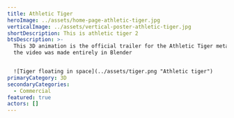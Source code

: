 ```yaml
---
title: Athletic Tiger
heroImage: ../assets/home-page-athletic-tiger.jpg
verticalImage: ../assets/vertical-poster-athletic-tiger.jpg
shortDescription: This is athletic tiger 2
btsDescription: >-
  This 3D animation is the official trailer for the Athletic Tiger metaverse,
  the video was made entirely in Blender


  ![Tiger floating in space](../assets/tiger.png "Athletic tiger")
primaryCategory: 3D
secondaryCategories:
  - Commercial
featured: true
actors: []
---
```

